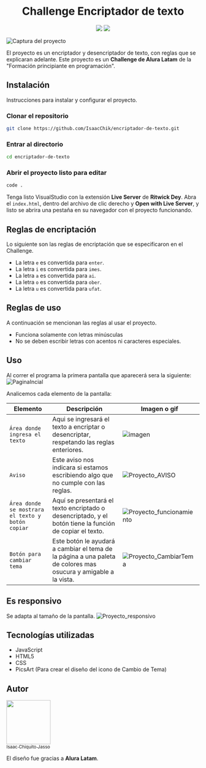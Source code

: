 <h1 align="center"> Challenge Encriptador de texto </h1>

   <p align="center">
   <img src="https://img.shields.io/badge/STATUS-FINALIZADO-green">
     <img src="https://img.shields.io/badge/fecha de lanzamiento-pendiente-orange">
   </p>

![Captura del proyecto](https://github.com/IsaacChik/encriptador-de-texto/assets/125986097/ccf44092-2243-4a51-9960-235ab0b95631)

El proyecto es un encriptador y desencriptador de texto, con reglas que se explicaran adelante. Este proyecto es un **Challenge de Alura Latam** de la "Formación principiante en programación".


## Instalación
Instrucciones para instalar y configurar el proyecto.


### Clonar el repositorio
```bash
git clone https://github.com/IsaacChik/encriptador-de-texto.git
```
### Entrar al directorio
```bash
cd encriptador-de-texto
```
### Abrir el proyecto listo para editar
```bash
code .
```
Tenga listo VisualStudio con la extensión **Live Server** de **Ritwick Dey**. Abra el `index.html`, dentro del archivo de clic derecho y **Open with Live Server**, y listo se abrira una pestaña en su navegador con el proyecto funcionando.



## Reglas de encriptación
Lo siguiente son las reglas de encriptación que se especificaron en el Challenge.
- La letra `e` es convertida para `enter`.
- La letra `i` es convertida para `imes`.
- La letra `a` es convertida para `ai`.
- La letra `o` es convertida para `ober`.
- La letra `u` es convertida para `ufat`.

## Reglas de uso
A continuación se mencionan las reglas al usar el proyecto.
- Funciona solamente con letras minúsculas
- No se deben escribir letras con acentos ni caracteres especiales.
  
## Uso
Al correr el programa la primera pantalla que aparecerá sera la siguiente:
![PaginaIncial](https://github.com/IsaacChik/encriptador-de-texto/assets/125986097/a8150ba9-c37a-419b-aeec-baba41362e38)

Analicemos cada elemento de la pantalla:

| Elemento | Descripción | Imagen o gif |
|--------|----------|--------|
| `Área donde ingresa el texto`|Aqui se ingresará el texto a encriptar o desencriptar, respetando las reglas enteriores.|![imagen](https://github.com/IsaacChik/encriptador-de-texto/assets/125986097/810512d7-e8c9-4334-8af4-c9b6142c4e2a)|
| `Aviso`|Este aviso nos indicara si estamos escribiendo algo que no cumple con las reglas.|![Proyecto_AVISO](https://github.com/IsaacChik/encriptador-de-texto/assets/125986097/cb34b2a1-8e4c-481f-8fb6-06e0462cb2b8)|
|`Área donde se mostrara el texto y botón copiar`|Aquí se presentará el texto encriptado o desencriptado, y el botón tiene la función de copiar el texto.|![Proyecto_funcionamiento](https://github.com/IsaacChik/encriptador-de-texto/assets/125986097/c6332661-2659-4bc7-b0b0-0f28e5c2de7c)|
|`Botón para cambiar tema`| Este botón le ayudará a cambiar el tema de la página a una paleta de colores mas osucura y amigable a la vista.|![Proyecto_CambiarTema](https://github.com/IsaacChik/encriptador-de-texto/assets/125986097/655f71da-9f6b-4b00-a5a6-4b3b01f7d225)|

## Es responsivo
Se adapta al tamaño de la pantalla.
![Proyecto_responsivo](https://github.com/IsaacChik/encriptador-de-texto/assets/125986097/24f0bd5a-9147-4778-8b11-153117803d0f)


## Tecnologías utilizadas
- JavaScript
- HTML5
- CSS
- PicsArt (Para crear el diseño del icono de Cambio de Tema)

## Autor

[<img src="https://github.com/IsaacChik/encriptador-de-texto/assets/125986097/25f55e19-6f84-413f-9360-547aa00a3cb4" width=115><br><sub>Isaac Chiquito Jasso</sub>](https://github.com/IsaacChik)

El diseño fue gracias a **Alura Latam**.

